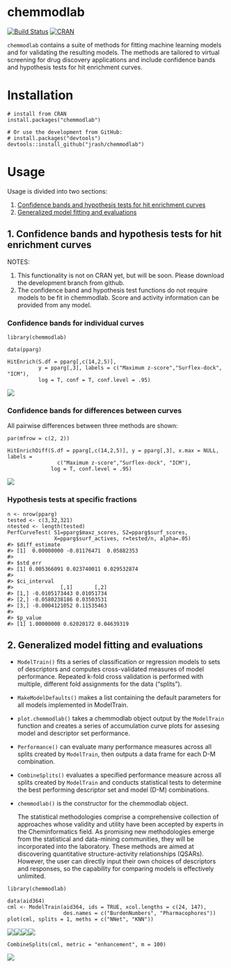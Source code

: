 
<!-- README.md is generated from README.Rmd. Please edit that file -->

# chemmodlab

[![Build
Status](https://travis-ci.org/jrash/chemmodlab.svg?branch=master)](https://travis-ci.org/jrash/chemmodlab)
[![CRAN](https://img.shields.io/cran/v/chemmodlab.svg)]()

`chemmodlab` contains a suite of methods for fitting machine learning
models and for validating the resulting models. The methods are tailored
to virtual screening for drug discovery applications and include
confidence bands and hypothesis tests for hit enrichment curves.

# Installation

    # install from CRAN
    install.packages("chemmodlab")

    # Or use the development from GitHub:
    # install.packages("devtools")
    devtools::install_github("jrash/chemmodlab")

# Usage

Usage is divided into two sections:

1.  [Confidence bands and hypothesis tests for hit enrichment
    curves](https://github.com/jrash/chemmodlab#1-confidence-bands-and-hypothesis-tests-for-hit-enrichment-curves)
2.  [Generalized model fitting and
    evaluations](https://github.com/jrash/chemmodlab#2-generalized-model-fitting-and-evaluations)

## 1. Confidence bands and hypothesis tests for hit enrichment curves

NOTES: 

1. This functionality is not on CRAN yet, but will be soon.  Please download the development branch from github.
2. The confidence band and hypothesis test functions do not require
models to be fit in chemmodlab. Score and activity information can be
provided from any model.

### Confidence bands for individual curves

    library(chemmodlab)

    data(pparg)

    HitEnrich(S.df = pparg[,c(14,2,5)],
              y = pparg[,3], labels = c("Maximum z-score","Surflex-dock", "ICM"),
              log = T, conf = T, conf.level = .95)

![](README-unnamed-chunk-3-1.png)<!-- -->

### Confidence bands for differences between curves

All pairwise differences between three methods are shown:

    par(mfrow = c(2, 2))

    HitEnrichDiff(S.df = pparg[,c(14,2,5)], y = pparg[,3], x.max = NULL, labels =
                    c("Maximum z-score","Surflex-dock", "ICM"),
                  log = T, conf.level = .95)

![](README-unnamed-chunk-4-1.png)<!-- -->

### Hypothesis tests at specific fractions

    n <- nrow(pparg)
    tested <- c(3,32,321)
    ntested <- length(tested)
    PerfCurveTest( S1=pparg$maxz_scores, S2=pparg$surf_scores,
                   X=pparg$surf_actives, r=tested/n, alpha=.05)
    #> $diff_estimate
    #> [1]  0.00000000 -0.01176471  0.05882353
    #> 
    #> $std_err
    #> [1] 0.005366091 0.023740011 0.029532874
    #> 
    #> $ci_interval
    #>               [,1]       [,2]
    #> [1,] -0.0105173443 0.01051734
    #> [2,] -0.0580238186 0.03503531
    #> [3,] -0.0004121052 0.11535463
    #> 
    #> $p_value
    #> [1] 1.00000000 0.62020172 0.04639319

## 2. Generalized model fitting and evaluations

-   `ModelTrain()` fits a series of classification or regression models
    to sets of descriptors and computes cross-validated measures of
    model performance. Repeated k-fold cross validation is performed
    with multiple, different fold assignments for the data (“splits”).

-   `MakeModelDefaults()` makes a list containing the default parameters
    for all models implemented in ModelTrain.

-   `plot.chemmodlab()` takes a chemmodlab object output by the
    `ModelTrain` function and creates a series of accumulation curve
    plots for assesing model and descriptor set performance.

-   `Performance()` can evaluate many performance measures across all
    splits created by `ModelTrain`, then outputs a data frame for each
    D-M combination.

-   `CombineSplits()` evaluates a specified performance measure across
    all splits created by `ModelTrain` and conducts statistical tests to
    determine the best performing descriptor set and model (D-M)
    combinations.

-   `chemmodlab()` is the constructor for the chemmodlab object.

    The statistical methodologies comprise a comprehensive collection of
    approaches whose validity and utility have been accepted by experts
    in the Cheminformatics field. As promising new methodologies emerge
    from the statistical and data-mining communities, they will be
    incorporated into the laboratory. These methods are aimed at
    discovering quantitative structure-activity relationships (QSARs).
    However, the user can directly input their own choices of
    descriptors and responses, so the capability for comparing models is
    effectively unlimited.

<!-- -->

    library(chemmodlab)

    data(aid364)
    cml <- ModelTrain(aid364, ids = TRUE, xcol.lengths = c(24, 147),
                      des.names = c("BurdenNumbers", "Pharmacophores"))
    plot(cml, splits = 1, meths = c("NNet", "KNN"))

![](README-unnamed-chunk-6-1.png)<!-- -->![](README-unnamed-chunk-6-2.png)<!-- -->![](README-unnamed-chunk-6-3.png)<!-- -->![](README-unnamed-chunk-6-4.png)<!-- -->

    CombineSplits(cml, metric = "enhancement", m = 100)

![](README-unnamed-chunk-6-5.png)<!-- -->
